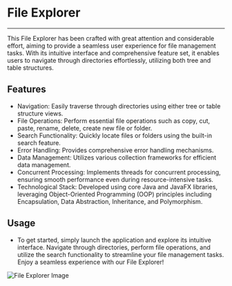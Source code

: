 # File Explorer

---

This File Explorer has been crafted with great attention and considerable effort, aiming to provide a seamless user experience for file management tasks. With its intuitive interface and comprehensive feature set, it enables users to navigate through directories effortlessly, utilizing both tree and table structures.

## Features

- Navigation: Easily traverse through directories using either tree or table structure views.
- File Operations: Perform essential file operations such as copy, cut, paste, rename, delete, create new file or folder.
- Search Functionality: Quickly locate files or folders using the built-in search feature.
- Error Handling: Provides comprehensive error handling mechanisms.
- Data Management: Utilizes various collection frameworks for efficient data management.
- Concurrent Processing: Implements threads for concurrent processing, ensuring smooth performance even during resource-intensive tasks.
- Technological Stack: Developed using core Java and JavaFX libraries, leveraging Object-Oriented Programming (OOP) principles including Encapsulation, Data Abstraction, Inheritance, and Polymorphism.

## Usage

- To get started, simply launch the application and explore its intuitive interface. Navigate through directories, perform file operations, and utilize the search functionality to streamline your file management tasks. Enjoy a seamless experience with our File Explorer!

![File Explorer Image](https://res.cloudinary.com/djdegiywz/image/upload/v1720165886/Assets/file_explorer.png)
